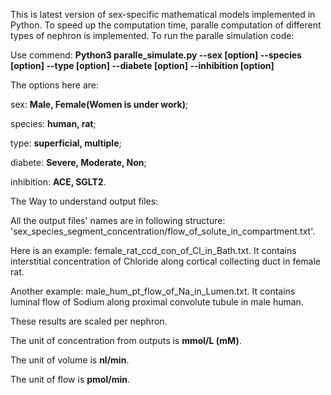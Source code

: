This is latest version of sex-specific mathematical models implemented in Python. To speed up the computation time, paralle computation of different types of nephron is implemented. To run the paralle simulation code:

Use commend: **Python3 paralle_simulate.py --sex [option] --species [option] --type [option] --diabete [option] --inhibition [option]**

The options here are:

sex: **Male, Female(Women is under work)**;

species: **human, rat**;

type: **superficial, multiple**;

diabete: **Severe, Moderate, Non**;

inhibition: **ACE, SGLT2**.


The Way to understand output files:

All the output files' names are in following structure: 'sex_species_segment_concentration/flow_of_solute_in_compartment.txt'. 

Here is an example: female_rat_ccd_con_of_Cl_in_Bath.txt. It contains interstitial concentration of Chloride along cortical collecting duct in female rat.

Another example: male_hum_pt_flow_of_Na_in_Lumen.txt. It contains luminal flow of Sodium along proximal convolute tubule in male human.

These results are scaled per nephron.

The unit of concentration from outputs is **mmol/L (mM)**.

The unit of volume is **nl/min**.

The unit of flow is **pmol/min**.
